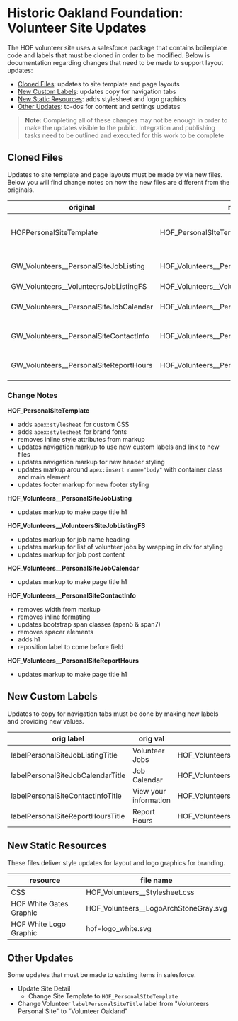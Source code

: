 # Historic Oakland Foundation: Volunteer Site Updates

The HOF volunteer site uses a salesforce package that contains boilerplate code and labels that must be cloned in order to be modified. Below is documentation regarding changes that need to be made to support layout updates:
- [Cloned Files](#cloned-files): updates to site template and page layouts
- [New Custom Labels](#new-custom-labels): updates copy for navigation tabs
- [New Static Resources](#new-static-resources): adds stylesheet and logo graphics
- [Other Updates](#other-updates): to-dos for content and settings updates

> **Note:** Completing all of these changes may not be enough in order to make the updates visible to the public. Integration and publishing tasks need to be outlined and executed for this work to be complete

## Cloned Files

Updates to site template and page layouts must be made by via new files. Below you will find change notes on how the new files are different from the originals.

|original|new|description
|---|---|---|
HOFPersonalSiteTemplate | HOF_PersonalSIteTemplate | Site Layout (header, nav, body, footer)
GW_Volunteers__PersonalSiteJobListing | HOF_Volunteers__PersonalSiteJobListing | User Facing Page
GW_Volunteers__VolunteersJobListingFS | HOF_Volunteers__VolunteersSiteJobListingFS | Jobs Partial
GW_Volunteers__PersonalSiteJobCalendar | HOF_Volunteers__PersonalSiteJobCalendar | User Facing Page
GW_Volunteers__PersonalSiteContactInfo | HOF_Volunteers__PersonalSiteContactInfo | User Facing Page
GW_Volunteers__PersonalSiteReportHours | HOF_Volunteers__PersonalSiteReportHours | User Facing Page

### Change Notes

**HOF_PersonalSIteTemplate**
- adds `apex:stylesheet` for custom CSS
- adds `apex:stylesheet` for brand fonts
- removes inline style attributes from markup
- updates navigation markup to use new custom labels and link to new files
- updates navigation markup for new header styling
- updates markup around `apex:insert name="body"` with container class and main element
- updates footer markup for new footer styling

**HOF_Volunteers__PersonalSiteJobListing**
- updates markup to make page title h1

**HOF_Volunteers__VolunteersSiteJobListingFS**
- updates markup for job name heading 
- updates markup for list of volunteer jobs by wrapping in div for styling
- updates markup for job post content

**HOF_Volunteers__PersonalSiteJobCalendar**
- updates markup to make page title h1

**HOF_Volunteers__PersonalSiteContactInfo**
- removes width from markup
- removes inline formating
- updates bootstrap span classes (span5 & span7)
- removes spacer elements
- adds h1
- reposition label to come before field

**HOF_Volunteers__PersonalSiteReportHours**
-  updates markup to make page title h1 

## New Custom Labels

Updates to copy for navigation tabs must be done by making new labels and providing new values.

|orig label|orig val|new label|new val
|---|---|---|---|
labelPersonalSiteJobListingTitle|Volunteer Jobs|HOF_Volunteers__labelPersonalSiteJobListingTitle|Volunteer Jobs
labelPersonalSiteJobCalendarTitle|Job Calendar|HOF_Volunteers__labelPersonalSiteJobCalendarTitle|Calendar
labelPersonalSiteContactInfoTitle|View your information|HOF_Volunteers__labelPersonalSiteContactInfoTitle|Your Info
labelPersonalSiteReportHoursTitle|Report Hours|HOF_Volunteers__labelPersonalSiteReportHoursTitle|Report Hours

## New Static Resources

These files deliver style updates for layout and logo graphics for branding.

|resource|file name|
|---|---|
|CSS|HOF_Volunteers__Stylesheet.css|
|HOF White Gates Graphic|HOF_Volunteers__LogoArchStoneGray.svg|
|HOF White Logo Graphic|hof-logo_white.svg|

## Other Updates
Some updates that must be made to existing items in salesforce.
- Update Site Detail
    - Change Site Template to `HOF_PersonalSIteTemplate`
- Change Volunteer `labelPersonalSiteTitle` label from "Volunteers Personal Site" to "Volunteer Oakland"